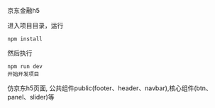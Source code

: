 京东金融h5

进入项目目录，运行
```
npm install
```
然后执行
```
npm run dev
开始开发项目

```
仿京东h5页面, 公共组件public(footer、header、navbar),核心组件(btn、panel、slider)等
```

